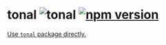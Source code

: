 # tonal ![tonal](https://img.shields.io/badge/@tonaljs-modules-yellow.svg?style=flat-square) [![npm version](https://img.shields.io/npm/v/tonal.svg?style=flat-square)](https://www.npmjs.com/package/tonal)

[Use `tonal` package directly.](https://github.com/tonaljs/tonal/tree/main/packages/tonal)
